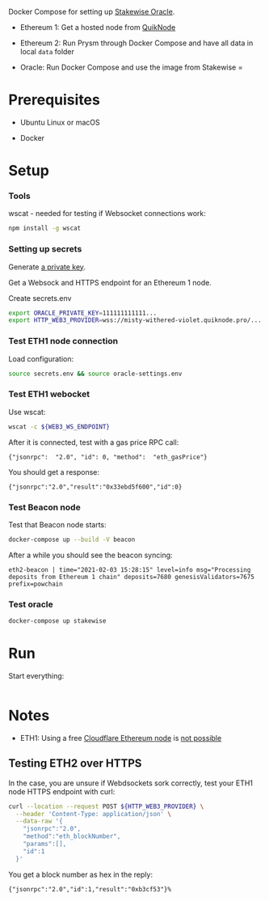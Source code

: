 
Docker Compose for setting up [Stakewise Oracle](https://github.com/stakewise/oracle).

- Ethereum 1: Get a hosted node from [QuikNode](https://www.quiknode.io/)

- Ethereum 2: Run Prysm through Docker Compose and have all data in local `data` folder

- Oracle: Run Docker Compose and use the image from Stakewise =

# Prerequisites

* Ubuntu Linux or macOS

* Docker

# Setup

### Tools

wscat - needed for testing if Websocket connections work:

```sh
npm install -g wscat
```

### Setting up secrets

Generate [a private key](https://ethereum.stackexchange.com/q/82926/620).

Get a Websock and HTTPS endpoint for an Ethereum 1 node.

Create secrets.env

```sh
export ORACLE_PRIVATE_KEY=111111111111...
export HTTP_WEB3_PROVIDER=wss://misty-withered-violet.quiknode.pro/...
```
### Test ETH1 node connection

Load configuration:

```sh
source secrets.env && source oracle-settings.env
```
### Test ETH1 webocket

Use wscat:

```sh
wscat -c ${WEB3_WS_ENDPOINT}
```

After it is connected, test with a gas price RPC call:

```
{"jsonrpc":  "2.0", "id": 0, "method":  "eth_gasPrice"}
```

You should get a response:

```
{"jsonrpc":"2.0","result":"0x33ebd5f600","id":0}
```

### Test Beacon node

Test that Beacon node starts:

```sh
docker-compose up --build -V beacon
```

After a while you should see the beacon syncing:

```
eth2-beacon | time="2021-02-03 15:28:15" level=info msg="Processing deposits from Ethereum 1 chain" deposits=7680 genesisValidators=7675 prefix=powchain
```

### Test oracle

```sh
docker-compose up stakewise
```

# Run

Start everything:

```
```

# Notes

- ETH1: Using a free [Cloudflare Ethereum node](https://www.cloudflare.com/distributed-web-gateway/) is [not possible](https://community.cloudflare.com/t/ethereum-getlogs-and-128-max-entries-limitation/241204)

## Testing ETH2 over HTTPS

In the case, you are unsure if Webdsockets sork correctly, test your ETH1 node HTTPS endpoint with curl:

```sh
curl --location --request POST ${HTTP_WEB3_PROVIDER} \
  --header 'Content-Type: application/json' \
  --data-raw '{
    "jsonrpc":"2.0",
    "method":"eth_blockNumber",
    "params":[],
    "id":1
  }'
```

You get a block number as hex in the reply:

```
{"jsonrpc":"2.0","id":1,"result":"0xb3cf53"}%
```


